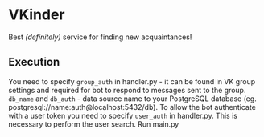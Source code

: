 # VKinder

Best _(definitely)_ service for finding new acquaintances!

## Execution


You need to specify `group_auth` in handler.py - it can be found in VK group settings and required for bot to respond 
to messages sent to the group. `db_name` and `db_auth` - data source name to your PostgreSQL database 
(eg. postgresql://name:auth@localhost:5432/db).
To allow the bot authenticate with a user token you need to specify `user_auth` in handler.py. 
This is necessary to perform the user search.
Run main.py

